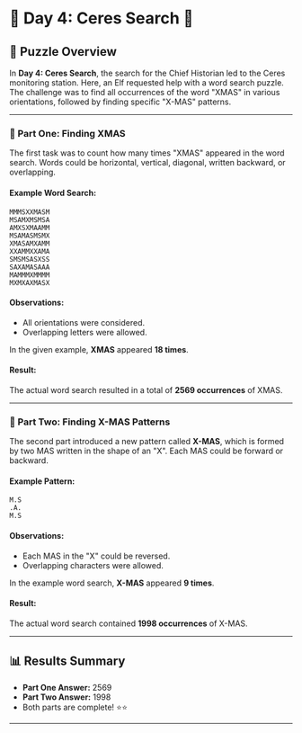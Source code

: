 # 🎄 Day 4: Ceres Search 🎄

## 🌟 Puzzle Overview
In **Day 4: Ceres Search**, the search for the Chief Historian led to the Ceres monitoring station. Here, an Elf requested help with a word search puzzle. The challenge was to find all occurrences of the word "XMAS" in various orientations, followed by finding specific "X-MAS" patterns.

---

### 📝 Part One: Finding XMAS
The first task was to count how many times "XMAS" appeared in the word search. Words could be horizontal, vertical, diagonal, written backward, or overlapping.

#### Example Word Search:
```
MMMSXXMASM
MSAMXMSMSA
AMXSXMAAMM
MSAMASMSMX
XMASAMXAMM
XXAMMXXAMA
SMSMSASXSS
SAXAMASAAA
MAMMMXMMMM
MXMXAXMASX
```

#### Observations:
- All orientations were considered.
- Overlapping letters were allowed.

In the given example, **XMAS** appeared **18 times**.

#### Result:
The actual word search resulted in a total of **2569 occurrences** of XMAS.

---

### 📝 Part Two: Finding X-MAS Patterns
The second part introduced a new pattern called **X-MAS**, which is formed by two MAS written in the shape of an "X". Each MAS could be forward or backward.

#### Example Pattern:
```
M.S
.A.
M.S
```

#### Observations:
- Each MAS in the "X" could be reversed.
- Overlapping characters were allowed.

In the example word search, **X-MAS** appeared **9 times**.

#### Result:
The actual word search contained **1998 occurrences** of X-MAS.

---

## 📊 Results Summary
- **Part One Answer:** 2569
- **Part Two Answer:** 1998
- Both parts are complete! ⭐⭐

---
